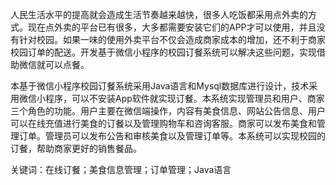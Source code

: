 
人民生活水平的提高就会造成生活节奏越来越快，很多人吃饭都采用点外卖的方式。现在点外卖的平台已有很多，大多都需要安装它们的APP才可以使用，并且没有针对校园。如果一味的使用外卖平台不仅会造成商家成本的增加，还不利于商家校园订单的配送。开发基于微信小程序的校园订餐系统可以解决这些问题，实现借助微信就可以点餐。

本基于微信小程序校园订餐系统采用Java语言和Mysql数据库进行设计，技术采用微信小程序，可以不安装App软件就实现订餐。本系统实现管理员和用户、商家三个角色的功能。用户主要在微信端操作，内容有美食信息、网站公告信息、用户可以在线充值进行美食的订餐以及管理购物车和咨询客服。商家可以发布美食和管理订单。管理员可以发布公告和审核美食以及管理订单等。本系统可以实现校园的订餐，帮助商家更好的销售餐品。
 
关键词：在线订餐；美食信息管理；订单管理；Java语言
